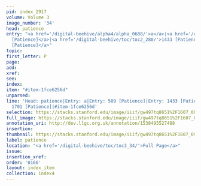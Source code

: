 ```yaml
---
pid: index_2917
volume: Volume 3
image_number: '34'
head: patience
entry: "<a href='/digital-beehive/alpha4/alpha_0688/'>a</a>|<a href='/digital-beehive/num3/num_0640'>509
  [Patience]</a>|<a href='/digital-beehive/toc/toc2_280/'>1433 [Patience]</a>|<a href='/digital-beehive/toc/toc2_335/'>1701
  [Patience]</a>"
topic: 
first_letter: P
page: 
add: 
xref: 
see: 
index: 
item: "#item-1fce6256d"
unparsed: 
line: 'Head: patience|Entry: a|Entry: 509 [Patience]|Entry: 1433 [Patience]|Entry:
  1701 [Patience]|#item-1fce6256d'
selection: https://stacks.stanford.edu/image/iiif/gw497tq8651%2F1607_0977/1809,1785,729,203/full/0/default.jpg
full_image: https://stacks.stanford.edu/image/iiif/gw497tq8651%2F1607_0977/full/full/0/default.jpg
annotation_uri: http://dev.llgc.org.uk/annotation/1538495527488
insertion: 
thumbnail: https://stacks.stanford.edu/image/iiif/gw497tq8651%2F1607_0977/1809,1785,729,203/150,/0/default.jpg
label: patience
location: "<a href='/digital-beehive/toc/toc3_34/'>Full Page</a>"
issue: 
insertion_xref: 
order: '0166'
layout: index_item
collection: index4
---
```


